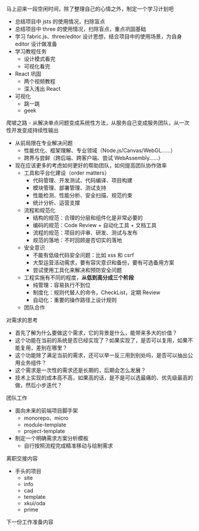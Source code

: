 马上迎来一段空闲时间，除了整理自己的心情之外，制定一个学习计划吧
* 总结项目中 jsts 的使用情况，扫除盲点
* 总结项目中 three 的使用情况，扫除盲点，重点巩固基础
* 学习 fabric.js、three/editor 设计思想，结合项目中的使用场景，为自身 editor 设计做准备
* 学习教程任务
  * 设计模式看完
  * 可视化看完
* React 巩固
  * 两个视频教程
  * 深入浅出 React
* 可视化
  * 跳一跳
  * geek

爬坡之路 - 从解决单点问题变成系统性方法，从服务自己变成服务团队，从一次性开发变成持续性输出
* 从前局限在专业解决问题
  * 性能优化、框架理解、专业领域（Node.js/Canvas/WebGL……）
  * 跨界与尝鲜（跨后端、跨客户端、尝试 WebAssembly……）
* 现在应该更多的考虑如何更好的帮助团队，如何提高团队协作效率
  * 工具和平台化建设（order matters）
    * 代码管理、开发测试、代码编译、项目构建
    * 模块管理、部署管理、测试支持
    * 性能检测、性能分析、安全扫描、规范约束
    * 统计分析、运营支撑
  * 流程和规范化
    * 结构的规范：合理的分层和组件化是非常必要的
    * 编码的规范：Code Review + 自动化工具 + 文档工具
    * 流程的规范：项目的评审、研发、测试与发布
    * 规范的落地：不时回顾是否切实的落地
  * 安全意识
    * 不能有低级代码安全问题：比如 xss 和 csrf
    * 大型运营活动需求，要有容灾意识和备份，要有可选备用方案
    * 尝试使用工具化来解决和预防安全问题
  * 工程实施有不同的程度，**从低到高分成三个阶段**
    * 纯管理：容易执行不到位
    * 制度化：规则代替人的命令，CheckList，定期 Review
    * 自动化：重要的操作路径上设计规则
  * 团队合作

对需求的思考
* 首先了解为什么要做这个需求，它的背景是什么，能带来多大的价值？
* 这个功能在当前的系统是否已经实现了？如果实现了，是否可以复用，如果不能复用，差别在哪里？
* 这个功能除了满足当前的需求，还可以举一反三用到别处吗，是否可以抽出公用业务组件？
* 这个需求是一次性的需求还是长期的，后期会怎么发展？
* 技术上实现的成本高不高，如果高的话，是不是可以选最痛的、优先级最高的做，然后小步迭代？

团队工作
* 面向未来的前端项目脚手架
  * monorepo、micro
  * module-template
  * project-template
* 制定一个明确需求方案分析模板
  * 自行按照流程完成精准移动与绘制需求

离职交接内容
* 手头的项目
  * site
  * info
  * cad
  * template
  * xkui/oda
  * prime

下一份工作准备内容